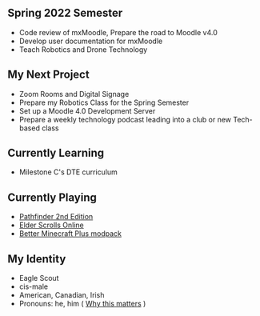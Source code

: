 ## Spring 2022 Semester
- Code review of mxMoodle, Prepare the road to Moodle v4.0
- Develop user documentation for mxMoodle
- Teach Robotics and Drone Technology

## My Next Project
- Zoom Rooms and Digital Signage
- Prepare my Robotics Class for the Spring Semester
- Set up a Moodle 4.0 Development Server
- Prepare a weekly technology podcast leading into a club or new Tech-based class

## Currently Learning
- Milestone C's DTE curriculum

## Currently Playing
- [Pathfinder 2nd Edition](https://paizo.com/)
- [Elder Scrolls Online](https://www.elderscrollsonline.com/)
- [Better Minecraft Plus modpack](https://www.curseforge.com/minecraft/modpacks/better-minecraft-plus)

## My Identity
- Eagle Scout
- cis-male
- American, Canadian, Irish
- Pronouns: he, him 
  \( [Why this matters](https://www.mypronouns.org/what-and-why) \)
